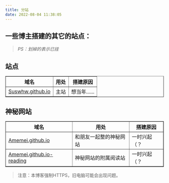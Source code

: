 ```yaml
---
title: 分站
date: 2022-08-04 11:38:05
---
```

## 一些博主搭建的其它的站点：

> *PS：划掉的表示已挂*

## 站点

<table border="1">
<tr>
<th>域名</th>
<th>用处</th>
<th>搭建原因</th>
</tr>
<tr>
<td><a href="https://suswhw.github.io">Suswhw.github.io</a></td>
<td>主站</td>
<td>想当年......</td>
</table>

## 神秘网站

<table border="1">
<tr>
<th>域名</th>
<th>用处</th>
<th>搭建原因</th>
</tr>
<tr>
<td><a href="https://amemei.github.io">Amemei.github.io</a></td>
<td>和朋友一起整的神秘网站</td>
<td>一时兴起（？</td>
<tr>
<td><a href="https://suswhw.github.io/Amemei.github.io-reading">Amemei.github.io-reading</a></td>
<td>神秘网站的附属阅读站</td>
<td>一时兴起（？</td>
</table>

> 注意：本博客强制HTTPS，旧电脑可能会出现问题。

<style>
#article-container a:not(.post-meta__tags):not(img):not(a[data-fancybox]):hover{
    border-radius: 6px;
    background-color: #425aef;
    text-decoration: none!important;
    color:#fff!important;
    border:none;
    box-shadow: #dadada 0 0 8px 2px;
}
#article-container a:not(.post-meta__tags):not(.headerlink):not(a[data-fancybox]){
    /* padding:0 2px; */
    /* text-decoration: 1px solid #425aef; */
    /* text-decoration: underline; */
    border-bottom: 2px solid #425aef;
    color:var(--font-color);
    padding:4px
}
</style>
